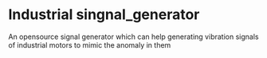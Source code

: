 # Industrial singnal_generator
An opensource signal generator which can help generating vibration signals of industrial motors to mimic the anomaly in them
